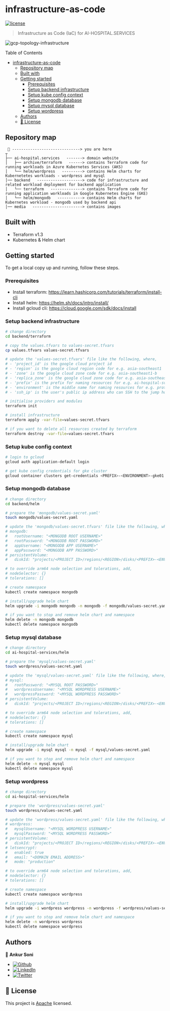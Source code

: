 # infrastructure-as-code

[![license](https://img.shields.io/github/license/ai-hospital-services/medicine-prescriber-prototype)](/LICENSE)

> Infrastructure as Code (IaC) for AI-HOSPITAL.SERVICES

![gcp-topology-infrastructure](media/gcp-topology-infrastructure.png)

Table of Contents
- [infrastructure-as-code](#infrastructure-as-code)
	- [Repository map](#repository-map)
	- [Built with](#built-with)
	- [Getting started](#getting-started)
		- [Prerequisites](#prerequisites)
		- [Setup backend infrastructure](#setup-backend-infrastructure)
		- [Setup kube config context](#setup-kube-config-context)
		- [Setup mongodb database](#setup-mongodb-database)
		- [Setup mysql database](#setup-mysql-database)
		- [Setup wordpress](#setup-wordpress)
	- [Authors](#authors)
	- [📝 License](#-license)


## Repository map
```text
 📌 ------------------------------> you are here
┬
├── ai-hospital.services   -------> domain website
│   ├── archive/terraform   ------> contains Terraform code for running workloads in Azure Kubernetes Services (AKS)
│   └── helm/wordpress   ---------> contains Helm charts for Kubernetetes workloads - wordpress and mysql
│── backend   --------------------> code for infrastructure and related workload deployment for backend application
│   └── terraform   --------------> contains Terraform code for running application workloads in Google Kubernetes Engine (GKE)
│   └── helm/mongodb   -----------> contains Helm charts for Kubernetes workload - mongodb used by backend api
│── media   ----------------------> contains images
```


## Built with
- Terraform v1.3
- Kubernetes & Helm chart


## Getting started
To get a local copy up and running, follow these steps.

### Prerequisites
- Install terraform: https://learn.hashicorp.com/tutorials/terraform/install-cli
- Install helm: https://helm.sh/docs/intro/install/
- Install gcloud cli: https://cloud.google.com/sdk/docs/install

### Setup backend infrastructure
```sh
# change directory
cd backend/terraform

# copy the values.tfvars to values-secret.tfvars
cp values.tfvars values-secret.tfvars

# update the 'values-secret.tfvars' file like the following, where,
# - 'project_id' is the google cloud project id
# - 'region' is the google cloud region code for e.g. asia-southeast1
# - 'zone' is the google cloud zone code for e.g. asia-southeast1-b
# - 'replica_zone' is the google cloud zone code for e.g. asia-southeast1-c
# - 'prefix' is the prefix for naming resources for e.g. ai-hospital-svcs
# - 'environment' is the middle name for naming resources for e.g. prototype
# - 'ssh_ip' is the user's public ip address who can SSH to the jump host

# initialise providers and modules
terraform init

# install infrastructure
terraform apply -var-file=values-secret.tfvars

# if you want to delete all resources created by terraform
terraform destroy -var-file=values-secret.tfvars
```

### Setup kube config context
```sh
# login to gcloud
gcloud auth application-default login

# get kube config credentials for gke cluster
gcloud container clusters get-credentials <PREFIX>-<ENVIRONMENT>-gke01 --region <REGION> --project <PROJECT ID>
```

### Setup mongodb database
```sh
# change directory
cd backend/helm

# prepare the 'mongodb/values-secret.yaml'
touch mongodb/values-secret.yaml

# update the 'mongodb/values-secret.tfvars' file like the following, where,
# mongodb:
#   rootUsername: "<MONGODB ROOT USERNAME>"
#   rootPassword: "<MONGODB ROOT PASSWORD>"
#   appUsername: "<MONGODB APP USERNAME>"
#   appPassword: "<MONGODB APP PASSWORD>"
# persistentVolume:
#   diskId: "projects/<PROJECT ID>/regions/<REGION>/disks/<PREFIX>-<ENVIRONMENT>-mongodbdisk01"

# to override arm64 node selection and tolerations, add,
# nodeSelector: {}
# tolerations: []

# create namespace
kubectl create namespace mongodb

# install/upgrade helm chart
helm upgrade -i mongodb mongodb -n mongodb -f mongodb/values-secret.yaml

# if you want to stop and remove helm chart and namespace
helm delete -n mongodb mongodb
kubectl delete namespace mongodb
```

### Setup mysql database
```sh
# change directory
cd ai-hospital-services/helm

# prepare the 'mysql/values-secret.yaml'
touch wordpress/values-secret.yaml

# update the 'mysql/values-secret.yaml' file like the following, where,
# mysql:
#   rootPassword: "<MYSQL ROOT PASSWORD>"
#   wordpressUsername: "<MYSQL WORDPRESS USERNAME>"
#   wordpressPassword: "<MYSQL WORDPRESS PASSWORD>"
# persistentVolume:
#   diskId: "projects/<PROJECT ID>/regions/<REGION>/disks/<PREFIX>-<ENVIRONMENT>-mysqldisk01"

# to override arm64 node selection and tolerations, add,
# nodeSelector: {}
# tolerations: []

# create namespace
kubectl create namespace mysql

# install/upgrade helm chart
helm upgrade -i mysql mysql -n mysql -f mysql/values-secret.yaml

# if you want to stop and remove helm chart and namespace
helm delete -n mysql mysql
kubectl delete namespace mysql
```

### Setup wordpress
```sh
# change directory
cd ai-hospital-services/helm

# prepare the 'wordpress/values-secret.yaml'
touch wordpress/values-secret.yaml

# update the 'wordpress/values-secret.yaml' file like the following, where,
# wordpress:
#   mysqlUsername: "<MYSQL WORDPRESS USERNAME>"
#   mysqlPassword: "<MYSQL WORDPRESS PASSWORD>"
# persistentVolume:
#   diskId: "projects/<PROJECT ID>/regions/<REGION>/disks/<PREFIX>-<ENVIRONMENT>-wordpressdisk01"
# letsencrypt:
#   enabled: true
#   email: "<DOMAIN EMAIL ADDRESS>"
#   mode: "production"

# to override arm64 node selection and tolerations, add,
# nodeSelector: {}
# tolerations: []

# create namespace
kubectl create namespace wordpress

# install/upgrade helm chart
helm upgrade -i wordpress wordpress -n wordpress -f wordpress/values-secret.yaml

# if you want to stop and remove helm chart and namespace
helm delete -n wordpress wordpress
kubectl delete namespace wordpress
```


## Authors

👤 **Ankur Soni**

- [![Github](https://img.shields.io/github/followers/ankursoni?style=social)](https://github.com/ankursoni)
- [![LinkedIn](https://img.shields.io/badge/LinkedIn-0077B5?style=for-the-badge&logo=linkedin&logoColor=white)](https://linkedin.com/in/ankursoniji)
- [![Twitter](https://img.shields.io/twitter/url/https/twitter.com/fold_left.svg?style=social&label=Follow%20%40ankursoniji)](https://twitter.com/ankursoniji)


## 📝 License

This project is [Apache](./LICENSE) licensed.
